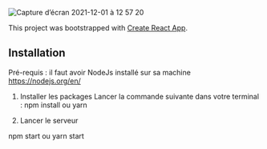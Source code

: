 ![Capture d’écran 2021-12-01 à 12 57 20](https://user-images.githubusercontent.com/74904811/144204569-e83daa28-21fe-43c6-ab6a-9fb111bae7ff.png)


This project was bootstrapped with [Create React App](https://github.com/facebook/create-react-app).

## Installation

Pré-requis : il faut avoir NodeJs installé sur sa machine https://nodejs.org/en/

1. Installer les packages
   Lancer la commande suivante dans votre terminal :
   npm install ou yarn
   
3. Lancer le serveur

  npm start ou yarn start


